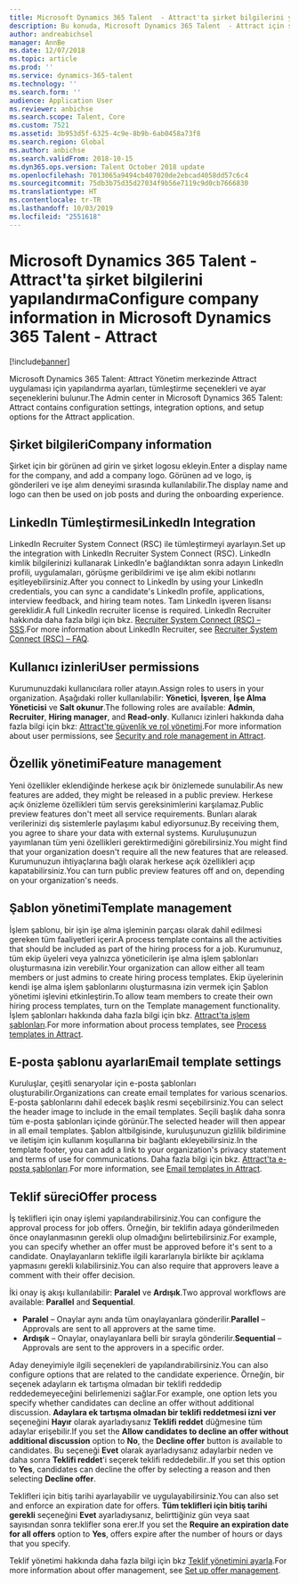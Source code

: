 ```yaml
---
title: Microsoft Dynamics 365 Talent  - Attract'ta şirket bilgilerini yapılandırma
description: Bu konuda, Microsoft Dynamics 365 Talent  - Attract için şirket bilgilerinin ve markasının nasıl yapılandırılacağı açıklanmaktadır.
author: andreabichsel
manager: AnnBe
ms.date: 12/07/2018
ms.topic: article
ms.prod: ''
ms.service: dynamics-365-talent
ms.technology: ''
ms.search.form: ''
audience: Application User
ms.reviewer: anbichse
ms.search.scope: Talent, Core
ms.custom: 7521
ms.assetid: 3b953d5f-6325-4c9e-8b9b-6ab0458a73f8
ms.search.region: Global
ms.author: anbichse
ms.search.validFrom: 2018-10-15
ms.dyn365.ops.version: Talent October 2018 update
ms.openlocfilehash: 7013065a9494cb407020de2ebcad4058dd57c6c4
ms.sourcegitcommit: 75db3b75d35d27034f9b56e7119c9d0cb7666830
ms.translationtype: HT
ms.contentlocale: tr-TR
ms.lasthandoff: 10/03/2019
ms.locfileid: "2551618"
---
```

# <a name="configure-company-information-in-microsoft-dynamics-365-talent---attract"></a><span data-ttu-id="e5bb4-103">Microsoft Dynamics 365 Talent  - Attract'ta şirket bilgilerini yapılandırma</span><span class="sxs-lookup"><span data-stu-id="e5bb4-103">Configure company information in Microsoft Dynamics 365 Talent - Attract</span></span>
[!include[banner](../includes/banner.md)]

<span data-ttu-id="e5bb4-104">Microsoft Dynamics 365 Talent: Attract Yönetim merkezinde Attract uygulaması için yapılandırma ayarları, tümleştirme seçenekleri ve ayar seçeneklerini bulunur.</span><span class="sxs-lookup"><span data-stu-id="e5bb4-104">The Admin center in Microsoft Dynamics 365 Talent: Attract contains configuration settings, integration options, and setup options for the Attract application.</span></span>

## <a name="company-information"></a><span data-ttu-id="e5bb4-105">Şirket bilgileri</span><span class="sxs-lookup"><span data-stu-id="e5bb4-105">Company information</span></span>

<span data-ttu-id="e5bb4-106">Şirket için bir görünen ad girin ve şirket logosu ekleyin.</span><span class="sxs-lookup"><span data-stu-id="e5bb4-106">Enter a display name for the company, and add a company logo.</span></span> <span data-ttu-id="e5bb4-107">Görünen ad ve logo, iş gönderileri ve işe alım deneyimi sırasında kullanılabilir.</span><span class="sxs-lookup"><span data-stu-id="e5bb4-107">The display name and logo can then be used on job posts and during the onboarding experience.</span></span>

## <a name="linkedin-integration"></a><span data-ttu-id="e5bb4-108">LinkedIn Tümleştirmesi</span><span class="sxs-lookup"><span data-stu-id="e5bb4-108">LinkedIn Integration</span></span>

<span data-ttu-id="e5bb4-109">LinkedIn Recruiter System Connect (RSC) ile tümleştirmeyi ayarlayın.</span><span class="sxs-lookup"><span data-stu-id="e5bb4-109">Set up the integration with LinkedIn Recruiter System Connect (RSC).</span></span> <span data-ttu-id="e5bb4-110">LinkedIn kimlik bilgilerinizi kullanarak LinkedIn'e bağlandıktan sonra adayın LinkedIn profili, uygulamaları, görüşme geribildirimi ve işe alım ekibi notlarını eşitleyebilirsiniz.</span><span class="sxs-lookup"><span data-stu-id="e5bb4-110">After you connect to LinkedIn by using your LinkedIn credentials, you can sync a candidate's LinkedIn profile, applications, interview feedback, and hiring team notes.</span></span> <span data-ttu-id="e5bb4-111">Tam LinkedIn işveren lisansı gereklidir.</span><span class="sxs-lookup"><span data-stu-id="e5bb4-111">A full LinkedIn recruiter license is required.</span></span> <span data-ttu-id="e5bb4-112">LinkedIn Recruiter hakkında daha fazla bilgi için bkz. [Recruiter System Connect (RSC) – SSS](https://www.linkedin.com/help/recruiter/answer/90483).</span><span class="sxs-lookup"><span data-stu-id="e5bb4-112">For more information about LinkedIn Recruiter, see [Recruiter System Connect (RSC) – FAQ](https://www.linkedin.com/help/recruiter/answer/90483).</span></span>

## <a name="user-permissions"></a><span data-ttu-id="e5bb4-113">Kullanıcı izinleri</span><span class="sxs-lookup"><span data-stu-id="e5bb4-113">User permissions</span></span>

<span data-ttu-id="e5bb4-114">Kurumunuzdaki kullanıcılara roller atayın.</span><span class="sxs-lookup"><span data-stu-id="e5bb4-114">Assign roles to users in your organization.</span></span> <span data-ttu-id="e5bb4-115">Aşağıdaki roller kullanılabilir: **Yönetici**, **İşveren**, **İşe Alma Yöneticisi** ve **Salt okunur**.</span><span class="sxs-lookup"><span data-stu-id="e5bb4-115">The following roles are available: **Admin**, **Recruiter**, **Hiring manager**, and **Read-only**.</span></span> <span data-ttu-id="e5bb4-116">Kullanıcı izinleri hakkında daha fazla bilgi için bkz: [Attract'te güvenlik ve rol yönetimi](./security-attract.md).</span><span class="sxs-lookup"><span data-stu-id="e5bb4-116">For more information about user permissions, see [Security and role management in Attract](./security-attract.md).</span></span>

## <a name="feature-management"></a><span data-ttu-id="e5bb4-117">Özellik yönetimi</span><span class="sxs-lookup"><span data-stu-id="e5bb4-117">Feature management</span></span>

<span data-ttu-id="e5bb4-118">Yeni özellikler eklendiğinde herkese açık bir önizlemede sunulabilir.</span><span class="sxs-lookup"><span data-stu-id="e5bb4-118">As new features are added, they might be released in a public preview.</span></span> <span data-ttu-id="e5bb4-119">Herkese açık önizleme özellikleri tüm servis gereksinimlerini karşılamaz.</span><span class="sxs-lookup"><span data-stu-id="e5bb4-119">Public preview features don't meet all service requirements.</span></span> <span data-ttu-id="e5bb4-120">Bunları alarak verilerinizi dış sistemlerle paylaşımı kabul ediyorsunuz.</span><span class="sxs-lookup"><span data-stu-id="e5bb4-120">By receiving them, you agree to share your data with external systems.</span></span> <span data-ttu-id="e5bb4-121">Kuruluşunuzun yayımlanan tüm yeni özellikleri gerektirmediğini görebilirsiniz.</span><span class="sxs-lookup"><span data-stu-id="e5bb4-121">You might find that your organization doesn't require all the new features that are released.</span></span> <span data-ttu-id="e5bb4-122">Kurumunuzun ihtiyaçlarına bağlı olarak herkese açık özellikleri açıp kapatabilirsiniz.</span><span class="sxs-lookup"><span data-stu-id="e5bb4-122">You can turn public preview features off and on, depending on your organization's needs.</span></span>

## <a name="template-management"></a><span data-ttu-id="e5bb4-123">Şablon yönetimi</span><span class="sxs-lookup"><span data-stu-id="e5bb4-123">Template management</span></span>

<span data-ttu-id="e5bb4-124">İşlem şablonu, bir işin işe alma işleminin parçası olarak dahil edilmesi gereken tüm faaliyetleri içerir.</span><span class="sxs-lookup"><span data-stu-id="e5bb4-124">A process template contains all the activities that should be included as part of the hiring process for a job.</span></span> <span data-ttu-id="e5bb4-125">Kurumunuz, tüm ekip üyeleri veya yalnızca yöneticilerin işe alma işlem şablonları oluşturmasına izin verebilir.</span><span class="sxs-lookup"><span data-stu-id="e5bb4-125">Your organization can allow either all team members or just admins to create hiring process templates.</span></span> <span data-ttu-id="e5bb4-126">Ekip üyelerinin kendi işe alma işlem şablonlarını oluşturmasına izin vermek için Şablon yönetimi işlevini etkinleştirin.</span><span class="sxs-lookup"><span data-stu-id="e5bb4-126">To allow team members to create their own hiring process templates, turn on the Template management functionality.</span></span> <span data-ttu-id="e5bb4-127">İşlem şablonları hakkında daha fazla bilgi için bkz. [Attract'ta işlem şablonları](./process-templates-attract.md).</span><span class="sxs-lookup"><span data-stu-id="e5bb4-127">For more information about process templates, see [Process templates in Attract](./process-templates-attract.md).</span></span>

## <a name="email-template-settings"></a><span data-ttu-id="e5bb4-128">E-posta şablonu ayarları</span><span class="sxs-lookup"><span data-stu-id="e5bb4-128">Email template settings</span></span>

<span data-ttu-id="e5bb4-129">Kuruluşlar, çeşitli senaryolar için e-posta şablonları oluşturabilir.</span><span class="sxs-lookup"><span data-stu-id="e5bb4-129">Organizations can create email templates for various scenarios.</span></span> <span data-ttu-id="e5bb4-130">E-posta şablonlarını dahil edecek başlık resmi seçebilirsiniz.</span><span class="sxs-lookup"><span data-stu-id="e5bb4-130">You can select the header image to include in the email templates.</span></span> <span data-ttu-id="e5bb4-131">Seçili başlık daha sonra tüm e-posta şablonları içinde görünür.</span><span class="sxs-lookup"><span data-stu-id="e5bb4-131">The selected header will then appear in all email templates.</span></span> <span data-ttu-id="e5bb4-132">Şablon altbilgisinde, kuruluşunuzun gizlilik bildirimine ve iletişim için kullanım koşullarına bir bağlantı ekleyebilirsiniz.</span><span class="sxs-lookup"><span data-stu-id="e5bb4-132">In the template footer, you can add a link to your organization's privacy statement and terms of use for communications.</span></span> <span data-ttu-id="e5bb4-133">Daha fazla bilgi için bkz. [Attract'ta e-posta şablonları](./email-templates.md).</span><span class="sxs-lookup"><span data-stu-id="e5bb4-133">For more information, see [Email templates in Attract](./email-templates.md).</span></span>

## <a name="offer-process"></a><span data-ttu-id="e5bb4-134">Teklif süreci</span><span class="sxs-lookup"><span data-stu-id="e5bb4-134">Offer process</span></span>

<span data-ttu-id="e5bb4-135">İş teklifleri için onay işlemi yapılandırabilirsiniz.</span><span class="sxs-lookup"><span data-stu-id="e5bb4-135">You can configure the approval process for job offers.</span></span> <span data-ttu-id="e5bb4-136">Örneğin, bir teklifin adaya gönderilmeden önce onaylanmasının gerekli olup olmadığını belirtebilirsiniz.</span><span class="sxs-lookup"><span data-stu-id="e5bb4-136">For example, you can specify whether an offer must be approved before it's sent to a candidate.</span></span> <span data-ttu-id="e5bb4-137">Onaylayanların teklifle ilgili kararlarıyla birlikte bir açıklama yapmasını gerekli kılabilirsiniz.</span><span class="sxs-lookup"><span data-stu-id="e5bb4-137">You can also require that approvers leave a comment with their offer decision.</span></span>

<span data-ttu-id="e5bb4-138">İki onay iş akışı kullanılabilir: **Paralel** ve **Ardışık**.</span><span class="sxs-lookup"><span data-stu-id="e5bb4-138">Two approval workflows are available: **Parallel** and **Sequential**.</span></span>

- <span data-ttu-id="e5bb4-139">**Paralel** – Onaylar aynı anda tüm onaylayanlara gönderilir.</span><span class="sxs-lookup"><span data-stu-id="e5bb4-139">**Parallel** – Approvals are sent to all approvers at the same time.</span></span>
- <span data-ttu-id="e5bb4-140">**Ardışık** – Onaylar, onaylayanlara belli bir sırayla gönderilir.</span><span class="sxs-lookup"><span data-stu-id="e5bb4-140">**Sequential** – Approvals are sent to the approvers in a specific order.</span></span>

<span data-ttu-id="e5bb4-141">Aday deneyimiyle ilgili seçenekleri de yapılandırabilirsiniz.</span><span class="sxs-lookup"><span data-stu-id="e5bb4-141">You can also configure options that are related to the candidate experience.</span></span> <span data-ttu-id="e5bb4-142">Örneğin, bir seçenek adayların ek tartışma olmadan bir teklifi reddedip reddedemeyeceğini belirlemenizi sağlar.</span><span class="sxs-lookup"><span data-stu-id="e5bb4-142">For example, one option lets you specify whether candidates can decline an offer without additional discussion.</span></span> <span data-ttu-id="e5bb4-143">**Adaylara ek tartışma olmadan bir teklifi reddetmesi izni ver** seçeneğini **Hayır** olarak ayarladıysanız **Teklifi reddet** düğmesine tüm adaylar erişebilir.</span><span class="sxs-lookup"><span data-stu-id="e5bb4-143">If you set the **Allow candidates to decline an offer without additional discussion** option to **No**, the **Decline offer** button is available to candidates.</span></span> <span data-ttu-id="e5bb4-144">Bu seçeneği **Evet** olarak ayarladıysanız adaylarbir neden ve daha sonra **Teklifi reddet**'i seçerek teklifi reddedebilir..</span><span class="sxs-lookup"><span data-stu-id="e5bb4-144">If you set this option to **Yes**, candidates can decline the offer by selecting a reason and then selecting **Decline offer**.</span></span>

<span data-ttu-id="e5bb4-145">Teklifleri için bitiş tarihi ayarlayabilir ve uygulayabilirsiniz.</span><span class="sxs-lookup"><span data-stu-id="e5bb4-145">You can also set and enforce an expiration date for offers.</span></span> <span data-ttu-id="e5bb4-146">**Tüm teklifleri için bitiş tarihi gerekli** seçeneğini **Evet** ayarladıysanız, belirttiğiniz gün veya saat sayısından sonra teklifler sona erer.</span><span class="sxs-lookup"><span data-stu-id="e5bb4-146">If you set the **Require an expiration date for all offers** option to **Yes**, offers expire after the number of hours or days that you specify.</span></span>

<span data-ttu-id="e5bb4-147">Teklif yönetimi hakkında daha fazla bilgi için bkz [Teklif yönetimini ayarla](./offer-setup.md).</span><span class="sxs-lookup"><span data-stu-id="e5bb4-147">For more information about offer management, see [Set up offer management](./offer-setup.md).</span></span>
